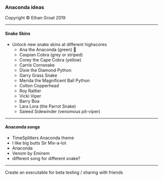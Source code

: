 ### Anaconda ideas
Copyright © Ethan Groat 2019

---

#### Snake Skins
* Unlock new snake skins at different highscores
  * Ana the Anaconda (green) 🐍
  * Caspian Cobra (grey or striped)
  * Corey the Cape Cobra (yellow)
  * Carrie Cornsnake
  * Dixie the Diamond Python
  * Garry Grass Snake
  * Merida the Magnificent Ball Python
  * Colton Copperhead
  * Roy Rattler
  * Vicki Viper
  * Barry Boa
  * Lara Lora (the Parrot Snake)
  * Saieed Sidewinder (venomous pit-viper)

---

#### Anaconda songs
* TimeSplitters Anaconda theme
* I like big butts Sir Mix-a-lot
* Anaconda
* Venom by Eminem
* different song for different snake?

---

Create an executable for beta testing /
sharing with friends
